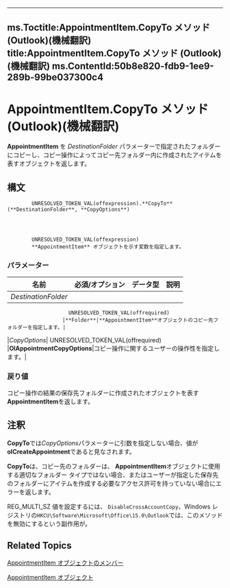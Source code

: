 

---
ms.Toctitle:AppointmentItem.CopyTo メソッド (Outlook)(機械翻訳)
title:AppointmentItem.CopyTo メソッド (Outlook)(機械翻訳)
ms.ContentId:50b8e820-fdb9-1ee9-289b-99be037300c4
---
# AppointmentItem.CopyTo メソッド (Outlook)(機械翻訳)




**AppointmentItem** を *DestinationFolder* パラメーターで指定されたフォルダーにコピーし、コピー操作によってコピー先フォルダー内に作成されたアイテムを表すオブジェクトを返します。

## 構文

            UNRESOLVED_TOKEN_VAL(offexpression).**CopyTo**(**DestinationFolder**, **CopyOptions**)




            UNRESOLVED_TOKEN_VAL(offexpression)
            **AppointmentItem** オブジェクトを示す変数を指定します。

### パラメーター

|**名前**|**必須/オプション**|**データ型**|**説明**|
|---|---|---|---|
|*DestinationFolder*|
                        UNRESOLVED_TOKEN_VAL(offrequired)
                      |**Folder**|**AppointmentItem**オブジェクトのコピー先フォルダーを指定します。|
|*CopyOptions*|
                        UNRESOLVED_TOKEN_VAL(offrequired)
                      |**OlAppointmentCopyOptions**|コピー操作に関するユーザーの操作性を指定します。|



### 戻り値
コピー操作の結果の保存先フォルダーに作成されたオブジェクトを表す**AppointmentItem**を返します。





## 注釈
**CopyTo**では*CopyOptions*パラメーターに引数を指定しない場合、値が**olCreateAppointment**であると見なされます。



**CopyTo**は、コピー先のフォルダーは、 **AppointmentItem**オブジェクトに使用する適切なフォルダー タイプではない場合、またはユーザーが指定した保存先のフォルダーにアイテムを作成する必要なアクセス許可を持っていない場合にエラーを返します。



REG_MULTI_SZ 値を設定するには、 `DisableCrossAccountCopy`、Windows レジストリの`HKCU\Software\Microsoft\Office\15.0\Outlook`では、このメソッドを無効にするという副作用が。



## Related Topics

[AppointmentItem オブジェクトのメンバー](c72c459d-6d3c-7a05-aa4a-b1b767ddc0b2.md)

[AppointmentItem オブジェクト](204a409d-654e-27aa-643a-8344c631b82d.md)




